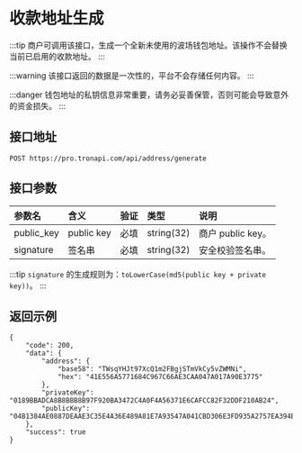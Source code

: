 # 收款地址生成

:::tip
商户可调用该接口，生成一个全新未使用的波场钱包地址。该操作不会替换当前已启用的收款地址。
:::

:::warning
该接口返回的数据是一次性的，平台不会存储任何内容。
:::

:::danger
钱包地址的私钥信息非常重要，请务必妥善保管，否则可能会导致意外的资金损失。
:::

## 接口地址

```shell:no-line-numbers
POST https://pro.tronapi.com/api/address/generate
```

## 接口参数

参数名 | 含义 | 验证 | 类型 | 说明
:-|:-|:-|:-|:-
public_key | public key | 必填 | string(32) | 商户 public key。
signature | 签名串 | 必填 | string(32) | 安全校验签名串。

:::tip
`signature` 的生成规则为：`toLowerCase(md5(public key + private key))`。
:::

## 返回示例

```json:no-line-numbers
{
    "code": 200,
    "data": {
        "address": {
            "base58": "TWsqYHJt97XcQ1m2FBgjSTmVkCy5vZWMNi",
            "hex": "41E556A5771684C967C66AE3CAA047A017A90E3775"
        },
        "privateKey": "0189BBADCA8B8BBB8B97F920BA3472C4A0F4A56371E6CAFCC82F32DDF210AB24",
        "publicKey": "04B1384AE0887DEAAE3C35E4A36E489A81E7A93547A041CBD306E3FD935A2757EA394E65051E60F6FB625C3D9BCC7B57544BFDE6BB5F49E5DB6ED665E9AC98F6B3"
    },
    "success": true
}
```